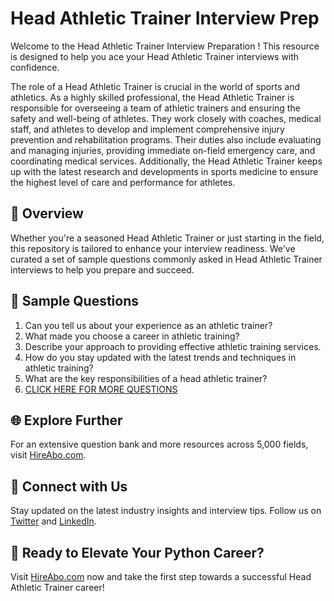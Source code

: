 # Head Athletic Trainer Interview Prep

Welcome to the Head Athletic Trainer Interview Preparation ! This resource is designed to help you ace your Head Athletic Trainer interviews with confidence.

The role of a Head Athletic Trainer is crucial in the world of sports and athletics. As a highly skilled professional, the Head Athletic Trainer is responsible for overseeing a team of athletic trainers and ensuring the safety and well-being of athletes. They work closely with coaches, medical staff, and athletes to develop and implement comprehensive injury prevention and rehabilitation programs. Their duties also include evaluating and managing injuries, providing immediate on-field emergency care, and coordinating medical services. Additionally, the Head Athletic Trainer keeps up with the latest research and developments in sports medicine to ensure the highest level of care and performance for athletes.

## 🚀 Overview

Whether you're a seasoned Head Athletic Trainer or just starting in the field, this repository is tailored to enhance your interview readiness. We've curated a set of sample questions commonly asked in Head Athletic Trainer interviews to help you prepare and succeed.

## 📝 Sample Questions

1. Can you tell us about your experience as an athletic trainer?
2. What made you choose a career in athletic training?
3. Describe your approach to providing effective athletic training services.
4. How do you stay updated with the latest trends and techniques in athletic training?
5. What are the key responsibilities of a head athletic trainer?
6. [CLICK HERE FOR MORE QUESTIONS](https://hireabo.com/job/15_3_1/Head%20Athletic%20Trainer)

## 🌐 Explore Further

For an extensive question bank and more resources across 5,000 fields, visit [HireAbo.com](https://www.hireabo.com).

## 📱 Connect with Us

Stay updated on the latest industry insights and interview tips. Follow us on [Twitter](https://twitter.com/hireabo) and [LinkedIn](https://www.linkedin.com/in/hire-abo-3609972a8/).

## 🚀 Ready to Elevate Your Python Career?

Visit [HireAbo.com](https://www.hireabo.com) now and take the first step towards a successful Head Athletic Trainer career!